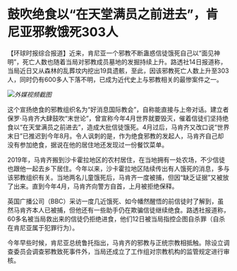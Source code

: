 

# 鼓吹绝食以“在天堂满员之前进去”，肯尼亚邪教饿死303人

【环球时报综合报道】近来，肯尼亚一个邪教不断蛊惑信徒饿死自己以“面见神明”，死亡人数也随着当局对邪教成员墓地的发掘持续上升。路透社14日报道称，当局近日又从森林的乱葬坟内挖出19具遗骸，至此，因该邪教死亡人数上升至303人，同时仍有600多人下落不明，已成为近代史上与邪教相关的最惨案件之一。

![](https://inews.gtimg.com/om_bt/O5dbdH8SECBD1AzGxjR1GbdHMoqERqEVVEnByus342yeoAA/1000)_外媒视频截图_

这个宣扬绝食的邪教组织名为“好消息国际教会”，自称能直接与上帝对话。建立者保罗·马肯齐大肆鼓吹“末世论”，曾宣称今年4月世界就要毁灭，催着信徒们坚持绝食以“在天堂满员之前进去”，造成大批信徒饿死。4月过后，马肯齐又改口说“世界末日”已推迟到今年8月。令人讽刺的是，作为绝食邪教的发起人，马肯齐自己却没有参加绝食，据说在他的居住地还发现过一份餐饮菜单。

2019年，马肯齐搬到沙卡霍拉地区的农村居住，在当地拥有一处农场，不少信徒也跟他一起去乡下居住。今年以来，沙卡霍拉地区陆续传出有人饿死的消息，多与该邪教组织有关。当地两名儿童饿死后，马肯齐一度被捕，但因“缺乏证据”又被放了出来。直到今年4月，马肯齐向警方自首，上月被拒绝保释。

英国广播公司（BBC）采访一度几近饿死、如今幡然醒悟的前信徒时了解到，虽然马肯齐本人已被捕，但他还有一些助手仍在欺骗信徒继续绝食。路透社报道称，60多名被当局救出来的信徒仍拒绝进食，他们12日被当局指控企图自杀罪（自杀在肯尼亚属于犯罪行为）。

今年早些时候，肯尼亚总统鲁托指出，马肯齐的邪教与正统宗教相抵触。除设立调查委员会调查邪教致死事件外，当局还成立了工作组对宗教机构的监管规定进行审核。

